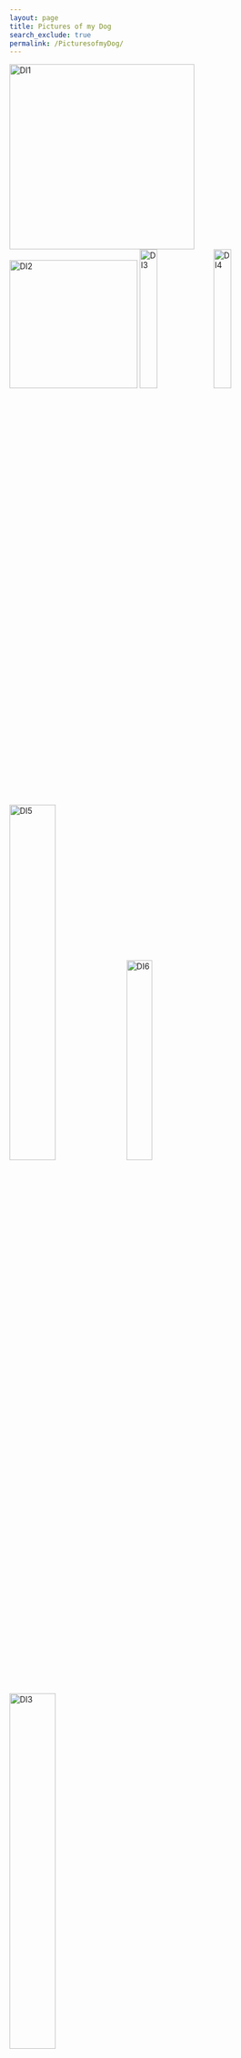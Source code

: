 ```yaml
---
layout: page 
title: Pictures of my Dog
search_exclude: true
permalink: /PicturesofmyDog/
---
```

<img src="{{site.baseurl}}/images/IMG_0201.JPEG" alt="DI1" width="325" height="auto"> <img src="{{site.baseurl}}/images/IMG_3296.PNG" alt="DI2" width="225" height="auto">
<img src="{{site.baseurl}}/images/IMG_5724.JPG" alt="DI3" width="25%" height="auto">
<img src="{{site.baseurl}}/images/IMG_5626.JPG" alt="DI4" width="25%" height="auto"> <img src="{{site.baseurl}}/images/IMG_4385.JPG" alt="DI5" width="40%" height="auto"> <img src="{{site.baseurl}}/images/IMG_4090.JPG" alt="DI6" width="30%" height="auto"> <img src="{{site.baseurl}}/images/IMG_9831.thumbnail.jpg" alt="DI3" width="40%" height="auto">


<h1>Click Here to Learn a Random Fact About my Dog!</h1>

<button onclick="showRandomFact()">Click here!</button>

<p id="fact"></p>

<script>
    // Array of random dog facts
    const dogFacts = [
        "My dog's name is Teddy Ray",
        "My dog is 11 years old",
        "He is a maltipoo, which is a maltese and poodle mix",
        "He loves to go on walks and sleep in his bed",
        "He loves to eat and is always asking for food",
        "He is 8 pounds",
        "He barks a lot at other dogs",
        "He is old and unfortunately barely knows any tricks",
        "We adopted him 5 years ago",
        "He is very lazy at at times and loves to be pet"
    ];

    // Function to show a random fact
    function showRandomFact() {
        const randomIndex = Math.floor(Math.random() * dogFacts.length);
        const randomFact = dogFacts[randomIndex];
        document.getElementById('fact').textContent = randomFact;
    }
    </script>
